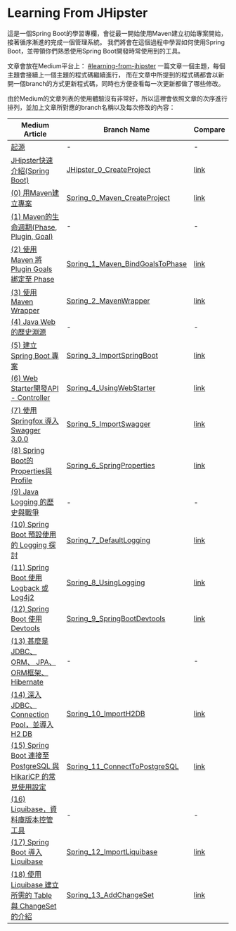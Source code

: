 # Learning From JHipster

這是一個Spring Boot的學習專欄，會從最一開始使用Maven建立初始專案開始，接著循序漸進的完成一個管理系統。
我們將會在這個過程中學習如何使用Spring Boot，並帶領你們熟悉使用Spring Boot開發時常使用到的工具。

文章會放在Medium平台上： [#learning-from-jhipster](https://medium.com/learning-from-jhipster)
一篇文章一個主題，每個主題會接續上一個主題的程式碼繼續進行，
而在文章中所提到的程式碼都會以新開一個branch的方式更新程式碼，同時也方便查看每一次更新都做了哪些修改。

由於Medium的文章列表的使用體驗沒有非常好，所以這裡會依照文章的次序進行排列，並加上文章所對應的branch名稱以及每次修改的內容：

| Medium Article | Branch Name | Compare |
| ------ | ------ | ------ |
| [起源](https://medium.com/learning-from-jhipster/%E8%B5%B7%E6%BA%90-10638422db6c) | - | - |
| [JHipster快速介紹(Spring Boot)](https://medium.com/learning-from-jhipster/jhipster%E5%BF%AB%E9%80%9F%E4%BB%8B%E7%B4%B9-spring-boot-4287f29087d0) | [JHipster_0_CreateProject](https://github.com/albert-hg/learning-from-jhipster/tree/JHipster_0_CreateProject) | [link](https://github.com/albert-hg/learning-from-jhipster/compare/master...JHipster_0_CreateProject) |
| [(0) 用Maven建立專案](https://medium.com/learning-from-jhipster/0-%E7%94%A8maven%E5%BB%BA%E7%AB%8B%E5%B0%88%E6%A1%88-1f504f9a712b) |[Spring_0_Maven_CreateProject](https://github.com/albert-hg/learning-from-jhipster/tree/Spring_0_Maven_CreateProject)| [link](https://github.com/albert-hg/learning-from-jhipster/compare/master...Spring_0_Maven_CreateProject) |
| [(1) Maven的生命週期(Phase, Plugin, Goal)](https://medium.com/learning-from-jhipster/1-maven%E7%9A%84%E7%94%9F%E5%91%BD%E9%80%B1%E6%9C%9F-phase-plugin-goal-d69a2591dc45) | - | - |
| [(2) 使用 Maven 將 Plugin Goals 綁定至 Phase](https://medium.com/learning-from-jhipster/2-%E5%B0%87-plugin-goals-%E7%B6%81%E5%AE%9A%E8%87%B3-phase-13c6b6b8d9bd) | [Spring_1_Maven_BindGoalsToPhase](https://github.com/albert-hg/learning-from-jhipster/tree/Spring_1_Maven_BindGoalsToPhase) | [link](https://github.com/albert-hg/learning-from-jhipster/compare/Spring_0_Maven_CreateProject...Spring_1_Maven_BindGoalsToPhase) |
| [(3) 使用 Maven Wrapper](https://medium.com/learning-from-jhipster/3-%E4%BD%BF%E7%94%A8-maven-wrapper-f4b7e460278) | [Spring_2_MavenWrapper](https://github.com/albert-hg/learning-from-jhipster/tree/Spring_2_MavenWrapper)| [link](https://github.com/albert-hg/learning-from-jhipster/compare/Spring_1_Maven_BindGoalsToPhase...Spring_2_MavenWrapper) |
| [(4) Java Web 的歷史淵源](https://medium.com/learning-from-jhipster/4-java-web-%E7%9A%84%E6%AD%B7%E5%8F%B2%E6%B7%B5%E6%BA%90-2e324135c808) | - | - |
| [(5) 建立 Spring Boot 專案](https://medium.com/learning-from-jhipster/5-%E5%BB%BA%E7%AB%8B-spring-boot-%E5%B0%88%E6%A1%88-e7291a050ea1) | [Spring_3_ImportSpringBoot](https://github.com/albert-hg/learning-from-jhipster/tree/Spring_3_ImportSpringBoot)| [link](https://github.com/albert-hg/learning-from-jhipster/compare/Spring_2_MavenWrapper...Spring_3_ImportSpringBoot) |
| [(6) Web Starter開發API - Controller](https://medium.com/learning-from-jhipster/6-web-starter%E9%96%8B%E7%99%BCapi-controller-2c0e46cac7ed) | [Spring_4_UsingWebStarter](https://github.com/albert-hg/learning-from-jhipster/tree/Spring_4_UsingWebStarter)| [link](https://github.com/albert-hg/learning-from-jhipster/compare/Spring_3_ImportSpringBoot...Spring_4_UsingWebStarter) |
| [(7) 使用 Springfox 導入Swagger 3.0.0](https://medium.com/learning-from-jhipster/7-%E4%BD%BF%E7%94%A8-springfox-%E5%B0%8E%E5%85%A5swagger-3-0-0-e1067cb1c565) | [Spring_5_ImportSwagger](https://github.com/albert-hg/learning-from-jhipster/tree/Spring_5_ImportSwagger)| [link](https://github.com/albert-hg/learning-from-jhipster/compare/Spring_4_UsingWebStarter...Spring_5_ImportSwagger) |
| [(8) Spring Boot的Properties與Profile](https://medium.com/learning-from-jhipster/8-spring-boot%E7%9A%84properties%E8%88%87profile-8cab3cd06856) | [Spring_6_SpringProperties](https://github.com/albert-hg/learning-from-jhipster/tree/Spring_6_SpringProperties)| [link](https://github.com/albert-hg/learning-from-jhipster/compare/Spring_5_ImportSwagger...Spring_6_SpringProperties) |
| [(9) Java Logging 的歷史與戰爭](https://medium.com/learning-from-jhipster/9-java-logging-%E7%9A%84%E6%AD%B7%E5%8F%B2%E8%88%87%E6%88%B0%E7%88%AD-e18150540d29) | - | - |
| [(10) Spring Boot 預設使用的 Logging 探討](https://medium.com/learning-from-jhipster/10-spring-boot-%E9%A0%90%E8%A8%AD%E4%BD%BF%E7%94%A8%E7%9A%84-logging-%E6%8E%A2%E8%A8%8E-8cb7a9738484) | [Spring_7_DefaultLogging](https://github.com/albert-hg/learning-from-jhipster/tree/Spring_7_DefaultLogging)| [link](https://github.com/albert-hg/learning-from-jhipster/compare/Spring_6_SpringProperties...Spring_7_DefaultLogging) |
| [(11) Spring Boot 使用 Logback 或 Log4j2](https://medium.com/learning-from-jhipster/11-spring-boot-%E4%BD%BF%E7%94%A8-logback-%E6%88%96-log4j2-e655b320a2c8) | [Spring_8_UsingLogging](https://github.com/albert-hg/learning-from-jhipster/tree/Spring_8_UsingLogging)| [link](https://github.com/albert-hg/learning-from-jhipster/compare/Spring_7_DefaultLogging...Spring_8_UsingLogging?diff=split) |
| [(12) Spring Boot 使用 Devtools](https://medium.com/learning-from-jhipster/12-spring-boot-%E4%BD%BF%E7%94%A8-devtools-ece4df0de531) | [Spring_9_SpringBootDevtools](https://github.com/albert-hg/learning-from-jhipster/tree/Spring_9_SpringBootDevtools)| [link](https://github.com/albert-hg/learning-from-jhipster/compare/Spring_8_UsingLogging...Spring_9_SpringBootDevtools) |
| [(13) 甚麼是 JDBC、ORM、 JPA、ORM框架、Hibernate](https://medium.com/learning-from-jhipster/13-%E7%94%9A%E9%BA%BC%E6%98%AF-jdbc-orm-jpa-orm%E6%A1%86%E6%9E%B6-hibernate-c762a8c5e112) | - | - |
| [(14) 深入 JDBC、Connection Pool，並導入 H2 DB](https://medium.com/learning-from-jhipster/14-%E6%B7%B1%E5%85%A5-jdbc-connection-pool-%E4%B8%A6%E5%B0%8E%E5%85%A5-h2-db-939adee9c50) | [Spring_10_ImportH2DB](https://github.com/albert-hg/learning-from-jhipster/tree/Spring_10_ImportH2DB)| [link](https://github.com/albert-hg/learning-from-jhipster/compare/Spring_9_SpringBootDevtools...Spring_10_ImportH2DB) |
| [(15) Spring Boot 連接至 PostgreSQL 與 HikariCP 的常見使用設定](https://medium.com/learning-from-jhipster/15-spring-boot-%E9%80%A3%E6%8E%A5%E8%87%B3-postgresql-%E8%88%87-hikaricp-%E7%9A%84%E5%B8%B8%E8%A6%8B%E4%BD%BF%E7%94%A8%E8%A8%AD%E5%AE%9A-546bba379c8e) | [Spring_11_ConnectToPostgreSQL](https://github.com/albert-hg/learning-from-jhipster/tree/Spring_11_ConnectToPostgreSQL)| [link](https://github.com/albert-hg/learning-from-jhipster/compare/Spring_10_ImportH2DB...Spring_11_ConnectToPostgreSQL) |
| [(16) Liquibase，資料庫版本控管工具](https://medium.com/learning-from-jhipster/16-liquibase-%E8%B3%87%E6%96%99%E5%BA%AB%E7%89%88%E6%9C%AC%E6%8E%A7%E7%AE%A1%E5%B7%A5%E5%85%B7-29b40454754a) | - | - |
| [(17) Spring Boot 導入 Liquibase](https://medium.com/learning-from-jhipster/17-spring-boot-%E5%B0%8E%E5%85%A5-liquibase-c00bc6c481db) | [Spring_12_ImportLiquibase](https://github.com/albert-hg/learning-from-jhipster/tree/Spring_12_ImportLiquibase)| [link](https://github.com/albert-hg/learning-from-jhipster/compare/Spring_11_ConnectToPostgreSQL...Spring_12_ImportLiquibase) |
| [(18) 使用 Liquibase 建立所需的 Table 與 ChangeSet 的介紹](https://medium.com/learning-from-jhipster/18-%E9%80%8F%E9%81%8E-liquibase-%E6%93%8D%E4%BD%9C%E8%B3%87%E6%96%99%E5%BA%AB%E4%BB%A5%E5%8F%8A%E5%BB%BA%E7%AB%8B%E6%89%80%E9%9C%80%E7%9A%84-table-changeset%E7%9A%84%E4%BB%8B%E7%B4%B9-fb7120bb2306) | [Spring_13_AddChangeSet](https://github.com/albert-hg/learning-from-jhipster/tree/Spring_13_AddChangeSet)| [link](https://github.com/albert-hg/learning-from-jhipster/compare/Spring_12_ImportLiquibase...Spring_13_AddChangeSet) |

<!--| [ArticleName](link) | [BranchName](link)| [link](compareLink) |-->
